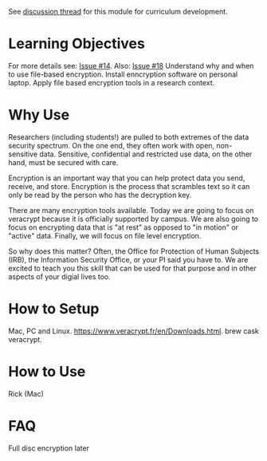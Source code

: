 See [discussion thread](https://github.com/dlab-berkeley/data-security-fundamentals/issues/9) for this module for curriculum development.

# Learning Objectives
For more details see: [Issue #14](https://github.com/dlab-berkeley/data-security-fundamentals/issues/14). Also: [Issue #18](https://github.com/dlab-berkeley/data-security-fundamentals/issues/18)
Understand why and when to use file-based encryption. 
Install enncryption software on personal laptop. 
Apply file based encryption tools in a research context.  

# Why Use
Researchers (including students!) are pulled to both extremes of the data security spectrum. On the one end, they often work with open, non-sensitive data. Sensitive, confidential and restricted use data, on the other hand, must be secured with care. <br />

Encryption is an important way that you can help protect data you send, receive, and store. Encryption is the process that scrambles text so it can only be read by the person who has the decryption key.

There are many encryption tools available. Today we are going to focus on veracrypt because it is officially supported by campus. We are also going to focus on encrypting data that is "at rest" as opposed to "in motion" or "active" data. Finally, we will focus on file level encryption. 

So why does this matter? Often, the Office for Protection of Human Subjects (IRB), the Information Security Office, or your PI said you have to. We are excited to teach you this skill that can be used for that purpose and in other aspects of your digial lives too.  

# How to Setup
Mac, PC and Linux. 
https://www.veracrypt.fr/en/Downloads.html. 
brew cask veracrypt. 

# How to Use
Rick (Mac) 

# FAQ
Full disc encryption later 
